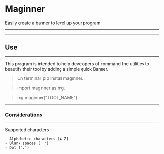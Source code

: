 # Maginner
Easily create a banner to level up your program

---
---
## Use
---
This program is intended to help developers of command line utilities to beautify their tool by adding a simple quick Banner.

> On terminal: pip install maginner.

> import maginner as mg.

> mg.maginner("TOOL_NAME").

---
### Considerations 
---
Supported characters
```
- Alphabetic characters [A-Z]
- Blank spaces (' ')
- Dot ('.')
```

